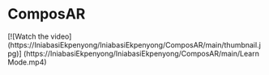 # ComposAR

[![Watch the video]
(https://IniabasiEkpenyong/IniabasiEkpenyong/ComposAR/main/thumbnail.jpg)]
(https://IniabasiEkpenyong/IniabasiEkpenyong/ComposAR/main/Learn Mode.mp4)
